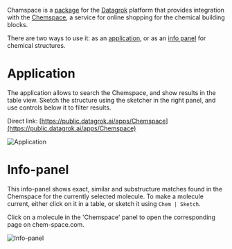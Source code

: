 Chamspace is a [package](https://datagrok.ai/help/develop/develop#packages) for the [Datagrok](https://datagrok.ai) 
platform that provides integration with the [Chemspace](https://chem-space.com/), a service for online
shopping for the chemical building blocks.

There are two ways to use it: as an [application](https://datagrok.ai/help/develop/how-to/build-an-app),
or as an [info panel](https://datagrok.ai/help/discover/infopanels) for chemical structures. 
 
# Application

The application allows to search the Chemspace, and show results in the table view. Sketch the
structure using the sketcher in the right panel, and use controls below it to filter results. 

Direct link: [https://public.datagrok.ai/apps/Chemspace](https://public.datagrok.ai/apps/Chemspace)

![Application](images/application.png)

# Info-panel

This info-panel shows exact, similar and substructure matches found in the Chemspace for the currently
selected molecule. To make a molecule current, either click on it in a table, or sketch it using 
`Chem | Sketch`.

Click on a molecule in the 'Chemspace' panel to open the corresponding page on chem-space.com.

![Info-panel](images/info_panel.png)
